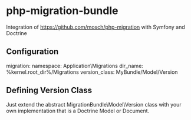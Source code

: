 # php-migration-bundle

Integration of https://github.com/mosch/php-migration with Symfony and Doctrine


## Configuration
migration:
  namespace: Application\Migrations
  dir_name: %kernel.root_dir%/Migrations
  version_class: MyBundle/Model/Version
  
  
## Defining Version Class

Just extend the abstract MigrationBundle\Model\Version class with your own implementation that is a Doctrine Model or Document.
